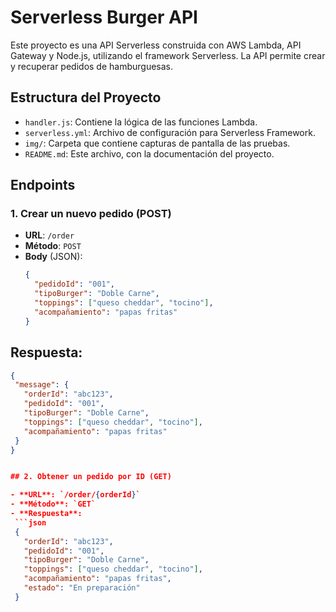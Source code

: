 # Serverless Burger API

Este proyecto es una API Serverless construida con AWS Lambda, API Gateway y Node.js, utilizando el framework Serverless. La API permite crear y recuperar pedidos de hamburguesas.

## Estructura del Proyecto

- `handler.js`: Contiene la lógica de las funciones Lambda.
- `serverless.yml`: Archivo de configuración para Serverless Framework.
- `img/`: Carpeta que contiene capturas de pantalla de las pruebas.
- `README.md`: Este archivo, con la documentación del proyecto.

## Endpoints

### 1. Crear un nuevo pedido (POST)

- **URL**: `/order`
- **Método**: `POST`
- **Body** (JSON):
  ```json
  {
    "pedidoId": "001",
    "tipoBurger": "Doble Carne",
    "toppings": ["queso cheddar", "tocino"],
    "acompañamiento": "papas fritas"
  }
## Respuesta:
 ```json
{
  "message": {
    "orderId": "abc123",
    "pedidoId": "001",
    "tipoBurger": "Doble Carne",
    "toppings": ["queso cheddar", "tocino"],
    "acompañamiento": "papas fritas"
  }
}


## 2. Obtener un pedido por ID (GET)

- **URL**: `/order/{orderId}`
- **Método**: `GET`
- **Respuesta**:
  ```json
  {
    "orderId": "abc123",
    "pedidoId": "001",
    "tipoBurger": "Doble Carne",
    "toppings": ["queso cheddar", "tocino"],
    "acompañamiento": "papas fritas",
    "estado": "En preparación"
  }